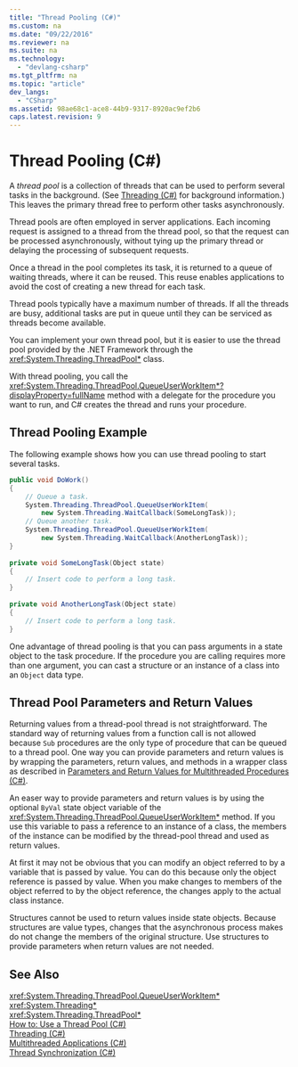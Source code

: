```yaml
---
title: "Thread Pooling (C#)"
ms.custom: na
ms.date: "09/22/2016"
ms.reviewer: na
ms.suite: na
ms.technology: 
  - "devlang-csharp"
ms.tgt_pltfrm: na
ms.topic: "article"
dev_langs: 
  - "CSharp"
ms.assetid: 98ae68c1-ace8-44b9-9317-8920ac9ef2b6
caps.latest.revision: 9
---
```

# Thread Pooling (C#)
A *thread pool* is a collection of threads that can be used to perform several tasks in the background. (See [Threading (C#)](../vs140/threading--csharp-.md) for background information.) This leaves the primary thread free to perform other tasks asynchronously.  
  
 Thread pools are often employed in server applications. Each incoming request is assigned to a thread from the thread pool, so that the request can be processed asynchronously, without tying up the primary thread or delaying the processing of subsequent requests.  
  
 Once a thread in the pool completes its task, it is returned to a queue of waiting threads, where it can be reused. This reuse enables applications to avoid the cost of creating a new thread for each task.  
  
 Thread pools typically have a maximum number of threads. If all the threads are busy, additional tasks are put in queue until they can be serviced as threads become available.  
  
 You can implement your own thread pool, but it is easier to use the thread pool provided by the .NET Framework through the <xref:System.Threading.ThreadPool*> class.  
  
 With thread pooling, you call the <xref:System.Threading.ThreadPool.QueueUserWorkItem*?displayProperty=fullName> method with a delegate for the procedure you want to run, and C# creates the thread and runs your procedure.  
  
## Thread Pooling Example  
 The following example shows how you can use thread pooling to start several tasks.  
  
```c#  
public void DoWork()  
{  
    // Queue a task.  
    System.Threading.ThreadPool.QueueUserWorkItem(  
        new System.Threading.WaitCallback(SomeLongTask));  
    // Queue another task.  
    System.Threading.ThreadPool.QueueUserWorkItem(  
        new System.Threading.WaitCallback(AnotherLongTask));  
}  
  
private void SomeLongTask(Object state)  
{  
    // Insert code to perform a long task.  
}  
  
private void AnotherLongTask(Object state)  
{  
    // Insert code to perform a long task.  
}  
```  
  
 One advantage of thread pooling is that you can pass arguments in a state object to the task procedure. If the procedure you are calling requires more than one argument, you can cast a structure or an instance of a class into an `Object` data type.  
  
## Thread Pool Parameters and Return Values  
 Returning values from a thread-pool thread is not straightforward. The standard way of returning values from a function call is not allowed because `Sub` procedures are the only type of procedure that can be queued to a thread pool. One way you can provide parameters and return values is by wrapping the parameters, return values, and methods in a wrapper class as described in [Parameters and Return Values for Multithreaded Procedures (C#)](../vs140/parameters-and-return-values-for-multithreaded-procedures--csharp-.md).  
  
 An easer way to provide parameters and return values is by using the optional `ByVal` state object variable of the <xref:System.Threading.ThreadPool.QueueUserWorkItem*> method. If you use this variable to pass a reference to an instance of a class, the members of the instance can be modified by the thread-pool thread and used as return values.  
  
 At first it may not be obvious that you can modify an object referred to by a variable that is passed by value. You can do this because only the object reference is passed by value. When you make changes to members of the object referred to by the object reference, the changes apply to the actual class instance.  
  
 Structures cannot be used to return values inside state objects. Because structures are value types, changes that the asynchronous process makes do not change the members of the original structure. Use structures to provide parameters when return values are not needed.  
  
## See Also  
 <xref:System.Threading.ThreadPool.QueueUserWorkItem*>   
 <xref:System.Threading*>   
 <xref:System.Threading.ThreadPool*>   
 [How to: Use a Thread Pool (C#)](../vs140/how-to--use-a-thread-pool--csharp-.md)   
 [Threading (C#)](../vs140/threading--csharp-.md)   
 [Multithreaded Applications (C#)](../vs140/multithreaded-applications--csharp-.md)   
 [Thread Synchronization (C#)](../vs140/thread-synchronization--csharp-.md)